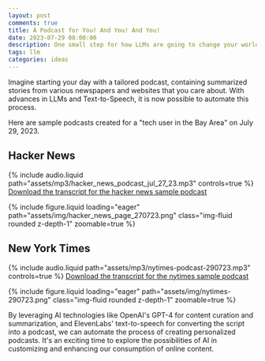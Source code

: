 ```yaml
---
layout: post
comments: true
title: A Podcast for You! And You! And You!
date: 2023-07-29 08:00:00
description: One small step for how LLMs are going to change your world
tags: llm
categories: ideas
---
```


Imagine starting your day with a tailored podcast, containing summarized stories from various newspapers and websites that you care about. With advances in LLMs and Text-to-Speech, it is now possible to automate this process.

Here are sample podcasts created for a "tech user in the Bay Area" on July 29, 2023.

## Hacker News

{% include audio.liquid path="assets/mp3/hacker_news_podcast_jul_27_23.mp3" controls=true %}
<a href="/assets/txt/hacker_news_podcast_jul_27_23.txt" target="_blank">Download the transcript for the hacker news sample podcast</a>

{% include figure.liquid loading="eager" path="assets/img/hacker_news_page_270723.png" class="img-fluid rounded z-depth-1" zoomable=true %}

## New York Times

{% include audio.liquid path="assets/mp3/nytimes-podcast-290723.mp3" controls=true %}
<a href="/assets/txt/nytimes-podcast-transcript-290723.txt" target="_blank">Download the transcript for the nytimes sample podcast</a>

{% include figure.liquid loading="eager" path="assets/img/nytimes-290723.png" class="img-fluid rounded z-depth-1" zoomable=true %}

By leveraging AI technologies like OpenAI's GPT-4 for content curation and summarization, and ElevenLabs' text-to-speech for converting the script into a podcast, we can automate the process of creating personalized podcasts. It's an exciting time to explore the possibilities of AI in customizing and enhancing our consumption of online content.
